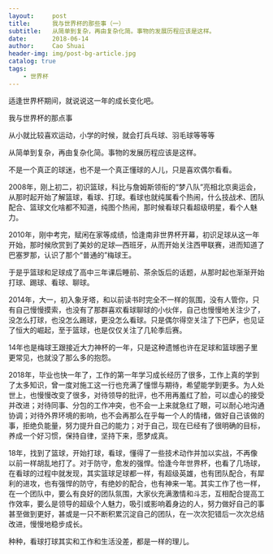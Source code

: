 ```yaml
---
layout:     post
title:      我与世界杯的那些事（一）
subtitle:   从简单到复杂，再由复杂化简。事物的发展历程应该是这样。
date:       2018-06-14
author:     Cao Shuai
header-img: img/post-bg-article.jpg
catalog: true
tags:
    - 世界杯
---
```


适逢世界杯期间，就说说这一年的成长变化吧。

我与世界杯的那点事

从小就比较喜欢运动，小学的时候，就会打兵乓球、羽毛球等等等

从简单到复杂，再由复杂化简。事物的发展历程应该是这样。

不是一个真正的球迷，也不是一个真正懂球的人儿，只是喜欢偶尔看看。

2008年，刚上初二，初识篮球，科比与詹姆斯领衔的“梦八队”亮相北京奥运会，从那时起开始了解篮球，看球、打球。看球也就纯属看个热闹，什么技战术、团队配合、篮球文化啥都不知道，纯图个热闹，那时候看球只看超级明星，看个人魅力。

2010年，刚中考完，赋闲在家等成绩，恰逢南非世界杯开幕，初识足球从这一年开始，那时候欣赏到了美妙的足球—西班牙，从而开始关注西甲联赛，进而知道了巴塞罗那，认识了那个“普通的”梅球王。

于是乎篮球和足球成了高中三年课后睡前、茶余饭后的话题，从那时起也渐渐开始打球、踢球、看球、聊球。

2014年，大一，初入象牙塔，和以前读书时完全不一样的氛围，没有人管你，只有自己慢慢摸索，也没有了那群喜欢看球聊球的小伙伴，自己也慢慢地关注少了，没怎么打球，也没怎么踢球，更没怎么看球。只是偶尔得空关注了下巴萨，也见证了恒大的崛起，至于篮球，也是仅仅关注了几轮季后赛。

14年也是梅球王跟接近大力神杯的一年，只是这种遗憾也许在足球和篮球圈子里更常见，也就没了那么多的抱怨。

2018年，毕业也快一年了，工作的第一年学习成长经历了很多，工作上真的学到了太多知识，曾一度对施工这一行也充满了憧憬与期待，希望能学到更多。为人处世上，也慢慢改变了很多，对待领导的批评，也不用再羞红了脸，可以虚心的接受并改进；对待同事、分包的工作冲突，也不会一上来就急红了眼，可以耐心地沟通协调；对待外界环境的影响，也不会再那么在乎每一个人的情绪，做好自己该做的事，拒绝负能量，努力提升自己的能力；对于自己，现在已经有了很明确的目标，养成一个好习惯，保持自律，坚持下来，愿梦成真。

18年，找到了篮球，开始打球，看球，懂得了一些技术动作并加以实战，不再像以前一样胡乱地打了。对于防守，愈发的强悍。恰逢今年世界杯，也看了几场球，在看球的过程中就发现，其实篮球足球都一样，有超级英雄，也有团队配合，有犀利的进攻，也有强悍的防守，有绝妙的配合，也有神来一笔。其实工作了也一样，在一个团队中，要么有良好的团队氛围，大家伙充满激情和斗志，互相配合提高工作效率，要么是领导的超级个人魅力，吸引或影响着身边的人，努力做好自己的事甚至做到更好，甚或是一只不断积累沉淀自己的团队，在一次次犯错后一次次总结改进，慢慢地稳步成长。

种种，看球打球其实和工作和生活没差，都是一样的理儿。
